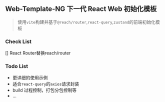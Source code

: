 ## Web-Template-NG 下一代 React Web 初始化模板

> 使用`vite`构建并基于`@reach/router`,`react-query`,`zustand`的前端初始化模板

### Check List
[] React Router替换reach/router

### Todo List

- 更详细的使用示例
- 适合`react-query`的`axios`请求封装
- build 过程控制，打包分包控制等
- ...
